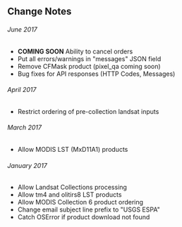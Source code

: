 ## Change Notes
###### June 2017 
* **COMING SOON** Ability to cancel orders
* Put all errors/warnings in "messages" JSON field
* Remove CFMask product (pixel_qa coming soon)
* Bug fixes for API responses (HTTP Codes, Messages)
###### April 2017
* Restrict ordering of pre-collection landsat inputs
###### March 2017
* Allow MODIS LST (MxD11A1) products
###### January 2017
* Allow Landsat Collections processing
* Allow tm4 and olitirs8 LST products
* Allow MODIS Collection 6 product ordering
* Change email subject line prefix to "USGS ESPA"
* Catch OSError if product download not found

